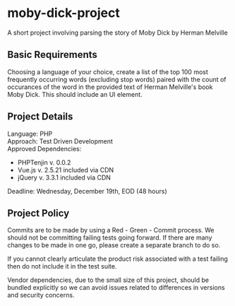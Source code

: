 # moby-dick-project
A short project involving parsing the story of Moby Dick by Herman Melville

## Basic Requirements
Choosing a language of your choice, create a list of the top 100 most frequently occurring words (excluding stop words) paired with the count of occurances of the word in the provided text of Herman Melville's book Moby Dick. This should include an UI element.

## Project Details
Language: PHP  
Approach: Test Driven Development  
Approved Dependencies:  
- PHPTenjin v. 0.0.2  
- Vue.js v. 2.5.21 included via CDN
- jQuery v. 3.3.1 included via CDN

Deadline: Wednesday, December 19th, EOD (48 hours)  

## Project Policy
Commits are to be made by using a Red - Green - Commit process. We should not be committing failing tests going forward. If there are many changes to be made in one go, please create a separate branch to do so.

If you cannot clearly articulate the product risk associated with a test failing then do not include it in the test suite.

Vendor dependencies, due to the small size of this project, should be bundled explicitly so we can avoid issues related to differences in versions and security concerns.